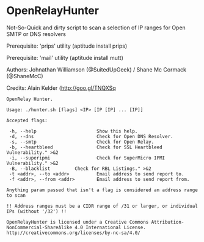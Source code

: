 # OpenRelayHunter

Not-So-Quick and dirty script to scan a selection of IP ranges for Open SMTP or DNS resolvers

Prerequisite: 'prips' utility (aptitude install prips)

Prerequisite: 'mail' utility (aptitude install mutt)

Authors: Johnathan Williamson (@SuitedUpGeek) / Shane Mc Cormack (@ShaneMcC)

Credits: Alain Kelder (http://goo.gl/TNQXSq
```
OpenRelay Hunter.

Usage: ./hunter.sh [flags] <IP> [IP [IP] ... [IP]]

Accepted flags:

 -h, --help                      Show this help.
 -d, --dns                       Check for Open DNS Resolver.
 -s, --smtp                      Check for Open Relay.
 -b, --heartbleed                Check for SSL Heartbleed Vulnerability." >&2
 -i, --superipmi                 Check for SuperMicro IPMI Vulnerability." >&2
 -B, --blacklist		 Check for RBL Listings." >&2
 -t <addr>, --to <addr>          Email address to send report to.
 -f <addr>, --from <addr>        Email address to send report from.

Anything param passed that isn't a flag is considered an address range to scan

!! Address ranges must be a CIDR range of /31 or larger, or individual IPs (without '/32') !!

OpenRelayHunter is licensed under a Creative Commons Attribution-NonCommercial-ShareAlike 4.0 International License.
http://creativecommons.org/licenses/by-nc-sa/4.0/
